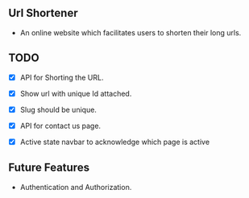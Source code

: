 ## Url Shortener

- An online website which facilitates users to shorten their long urls.

## TODO

- [x] API for Shorting the URL.

- [x] Show url with unique Id attached.

* [x] Slug should be unique.

- [x] API for contact us page.

- [x] Active state navbar to acknowledge which page is active

## Future Features

- Authentication and Authorization.
